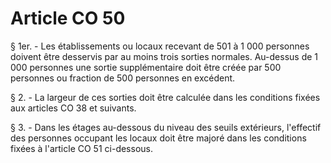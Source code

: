 # Article CO 50

§ 1er. - Les établissements ou locaux recevant de 501 à 1 000 personnes doivent être desservis par au moins trois sorties normales. Au-dessus de 1 000 personnes une sortie supplémentaire doit être créée par 500 personnes ou fraction de 500 personnes en excédent.

§ 2. - La largeur de ces sorties doit être calculée dans les conditions fixées aux articles CO 38 et suivants.

§ 3. - Dans les étages au-dessous du niveau des seuils extérieurs, l'effectif des personnes occupant les locaux doit être majoré dans les conditions fixées à l'article CO 51 ci-dessous.
